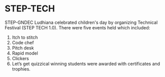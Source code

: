 # STEP-TECH
STEP-GNDEC Ludhiana celebrated children's day by organizing Technical Festival (STEP TECH 1.0). There were five events held which included:
1. Itch to stitch
2. Code chef
3. Pitch desk
4. Rapid model
5. Clickers
6. Let’s get quizzical
winning students were awarded with certificates and trophies.